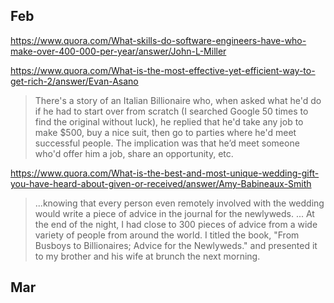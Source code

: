 ## Feb
https://www.quora.com/What-skills-do-software-engineers-have-who-make-over-400-000-per-year/answer/John-L-Miller

https://www.quora.com/What-is-the-most-effective-yet-efficient-way-to-get-rich-2/answer/Evan-Asano
> There's a story of an Italian Billionaire who, when asked what he'd do if he had to start over from scratch (I searched Google 50 times to find the original without luck), he replied that he'd take any job to make $500, buy a nice suit, then go to parties where he'd meet successful people. The implication was that he’d meet someone who'd offer him a job, share an opportunity, etc.

https://www.quora.com/What-is-the-best-and-most-unique-wedding-gift-you-have-heard-about-given-or-received/answer/Amy-Babineaux-Smith
> ...knowing that every person even remotely involved with the wedding would write a piece of advice in the journal for the newlyweds.
> ...
> At the end of the night, I had close to 300 pieces of advice from a wide variety of people from around the world. I titled the book, "From Busboys to Billionaires; Advice for the Newlyweds." and presented it to my brother and his wife at brunch the next morning.

## Mar
